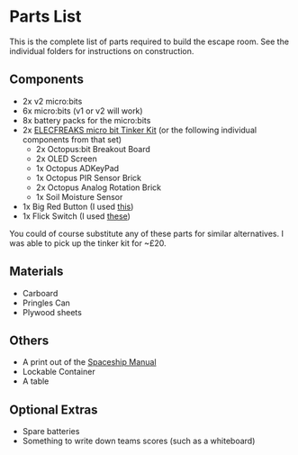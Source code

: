 # Parts List

This is the complete list of parts required to build the escape room.  See the individual folders for instructions on construction.


## Components

* 2x v2 micro:bits
* 6x micro:bits (v1 or v2 will work) 
* 8x battery packs for the micro:bits
* 2x [ELECFREAKS micro bit Tinker Kit](https://shop.elecfreaks.com/products/elecfreaks-micro-bit-tinker-kit-without-micro-bit-board?_pos=3&_sid=49ca25afd&_ss=r&_fid=1b9e86df3) (or the following individual components from that set)
  * 2x Octopus:bit Breakout Board
  * 2x OLED Screen
  * 1x Octopus ADKeyPad
  * 1x Octopus PIR Sensor Brick
  * 2x Octopus Analog Rotation Brick
  * 1x Soil Moisture Sensor
* 1x Big Red Button (I used [this](https://shop.pimoroni.com/products/massive-arcade-button-with-led-100mm-red?variant=8310528641))
* 1x Flick Switch (I used [these](https://www.amazon.co.uk/dp/B0882PCXPM))

You could of course substitute any of these parts for similar alternatives.
I was able to pick up the tinker kit for ~£20.


## Materials

* Carboard
* Pringles Can
* Plywood sheets


## Others

* A print out of the [Spaceship Manual](TODO)
* Lockable Container
* A table


## Optional Extras

* Spare batteries
* Something to write down teams scores (such as a whiteboard)
